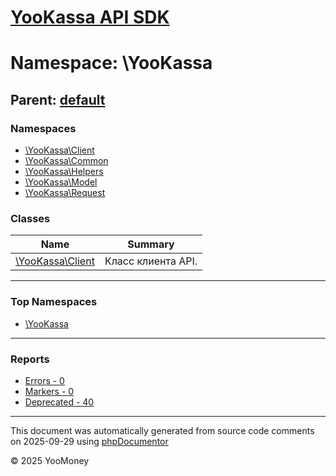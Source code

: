 # [YooKassa API SDK](../home.md)

# Namespace: \YooKassa

## Parent: [default](../namespaces/default.md)

### Namespaces

* [\YooKassa\Client](../namespaces/yookassa-client.md)
* [\YooKassa\Common](../namespaces/yookassa-common.md)
* [\YooKassa\Helpers](../namespaces/yookassa-helpers.md)
* [\YooKassa\Model](../namespaces/yookassa-model.md)
* [\YooKassa\Request](../namespaces/yookassa-request.md)

### Classes

| Name | Summary |
| ---- | ------- |
| [\YooKassa\Client](../classes/YooKassa-Client.md) | Класс клиента API. |

---

### Top Namespaces

* [\YooKassa](../namespaces/yookassa.md)

---

### Reports
* [Errors - 0](../reports/errors.md)
* [Markers - 0](../reports/markers.md)
* [Deprecated - 40](../reports/deprecated.md)

---

This document was automatically generated from source code comments on 2025-09-29 using [phpDocumentor](http://www.phpdoc.org/)

&copy; 2025 YooMoney